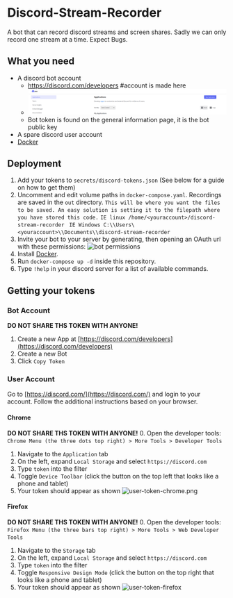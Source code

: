 # Discord-Stream-Recorder
A bot that can record discord streams and screen shares. Sadly we can only record one stream at a time. Expect Bugs.

## What you need
- A discord bot account
   - https://discord.com/developers #account is made here
   - ![createbot.PNG](createbot.PNG)
   - Bot token is found on the general information page, it is the bot public key
- A spare discord user account
- [Docker](https://docs.docker.com/get-docker/)

## Deployment
1. Add your tokens to `secrets/discord-tokens.json` (See below for a guide on how to get them)
1. Uncomment and edit volume paths in `docker-compose.yaml`. Recordings are saved in the `out` directory.
   ```This will be where you want the files to be saved. An easy solution is setting it to the filepath where you have stored this code.```
   ```IE linux /home/<youraccount>/discord-stream-recorder```
   ``` IE Windows C:\\Users\<youraccount>\\Documents\\discord-stream-recorder```
1. Invite your bot to your server by generating, then opening an OAuth url with these permissions:
   ![bot permissions](bot_permissions.png)
1. Install [Docker](https://docs.docker.com/get-docker/).
1. Run `docker-compose up -d` inside this repository.
1. Type `!help` in your discord server for a list of available commands.



## Getting your tokens
### Bot Account
**DO NOT SHARE THS TOKEN WITH ANYONE!**
1. Create a new App at [https://discord.com/developers](https://discord.com/developers)
1. Create a new Bot
1. Click `Copy Token`

### User Account
Go to [https://discord.com/](https://discord.com/) and login to your account. Follow the additional instructions based on your browser.

#### Chrome

**DO NOT SHARE THS TOKEN WITH ANYONE!**
0. Open the developer tools: `Chrome Menu (the three dots top right) > More Tools > Developer Tools`
1. Navigate to the `Application` tab
2. On the left, expand `Local Storage` and select `https://discord.com`
3. Type `token` into the filter
4. Toggle `Device Toolbar` (click the button on the top left that looks like a phone and tablet)
5. Your token should appear as shown
![user-token-chrome.png](user-token-chrome.png)

#### Firefox

**DO NOT SHARE THS TOKEN WITH ANYONE!**
0. Open the developer tools: `Firefox Menu (the three bars top right) > More Tools > Web Developer Tools`
1. Navigate to the `Storage` tab
2. On the left, expand `Local Storage` and select `https://discord.com`
3. Type `token` into the filter
4. Toggle `Responsive Design Mode` (click the button on the top right that looks like a phone and tablet)
5. Your token should appear as shown
![user-token-firefox](user-token-firefox.png)
